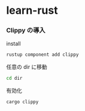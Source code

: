 # learn-rust

### Clippy の導入

install

```bash
rustup component add clippy
```

任意の dir に移動

```bash
cd dir
```

有効化

```bash
cargo clippy
```
